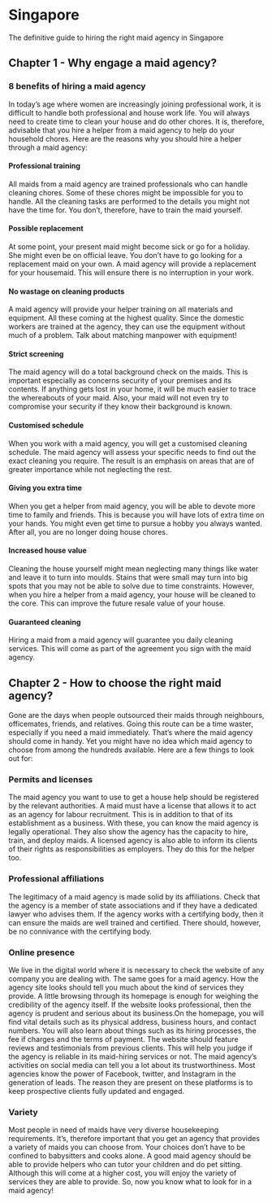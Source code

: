 # Singapore
The definitive guide to hiring the right maid agency in Singapore

## Chapter 1 - Why engage a maid agency?
### 8 benefits of hiring a maid agency
In today’s age where women are increasingly joining professional work, it is difficult to handle both professional and house work life. You will always need to create time to clean your house and do other chores. It is, therefore, advisable that you hire a helper from a maid agency to help do your household chores. Here are the reasons why you should hire a helper through a maid agency:
#### Professional training
All maids from a maid agency are trained professionals who can handle cleaning chores. Some of these chores might be impossible for you to handle. All the cleaning tasks are performed to the details you might not have the time for. You don’t, therefore, have to train the maid yourself.
#### Possible replacement
At some point, your present maid might become sick or go for a holiday. She might even be on official leave. You don’t have to go looking for a replacement maid on your own. A maid agency will provide a replacement for your housemaid. This will ensure there is no interruption in your work.
#### No wastage on cleaning products
A maid agency will provide your helper training on all materials and equipment. All these coming at the highest quality. Since the domestic workers are trained at the agency, they can use the equipment without much of a problem. Talk about matching manpower with equipment!
#### Strict screening
The maid agency will do a total background check on the maids. This is important especially as concerns security of your premises and its contents. If anything gets lost in your home, it will be much easier to trace the whereabouts of your maid. Also, your maid will not even try to compromise your security if they know their background is known.
#### Customised schedule
When you work with a maid agency, you will get a customised cleaning schedule. The maid agency will assess your specific needs to find out the exact cleaning you require. The result is an emphasis on areas that are of greater importance while not neglecting the rest.
#### Giving you extra time
When you get a helper from maid agency, you will be able to devote more time to family and friends. This is because you will have lots of extra time on your hands. You might even get time to pursue a hobby you always wanted. After all, you are no longer doing house chores.
#### Increased house value
Cleaning the house yourself might mean neglecting many things like water and leave it to turn into moulds. Stains that were small may turn into big spots that you may not be able to solve due to time constraints. However, when you hire a helper from a maid agency, your house will be cleaned to the core. This can improve the future resale value of your house.
#### Guaranteed cleaning
Hiring a maid from a maid agency will guarantee you daily cleaning services. This will come as part of the agreement you sign with the maid agency.

## Chapter 2 - How to choose the right maid agency?
Gone are the days when people outsourced their maids through neighbours, officemates, friends, and relatives. Going this route can be a time waster, especially if you need a maid immediately. That’s where the maid agency should come in handy. Yet you might have no idea which maid agency to choose from among the hundreds available. Here are a few things to look out for:
### Permits and licenses
The maid agency you want to use to get a house help should be registered by the relevant authorities. A maid must have a license that allows it to act as an agency for labour recruitment. This is in addition to that of its establishment as a business. With these, you can know the maid agency is legally operational. They also show the agency has the capacity to hire, train, and deploy maids. A licensed agency is also able to inform its clients of their rights as responsibilities as employers. They do this for the helper too.
### Professional affiliations
The legitimacy of a maid agency is made solid by its affiliations. Check that the agency is a member of state associations and if they have a dedicated lawyer who advises them. If the agency works with a certifying body, then it can ensure the maids are well trained and certified. There should, however, be no connivance with the certifying body.
### Online presence
We live in the digital world where it is necessary to check the website of any company you are dealing with. The same goes for a maid agency. How the agency site looks should tell you much about the kind of services they provide. A little browsing through its homepage is enough for weighing the credibility of the agency itself. If the website looks professional, then the agency is prudent and serious about its business.On the homepage, you will find vital details such as its physical address, business hours, and contact numbers. You will also learn about things such as its hiring processes, the fee if charges and the terms of payment. The website should feature reviews and testimonials from previous clients. This will help you judge if the agency is reliable in its maid-hiring services or not.
The maid agency’s activities on social media can tell you a lot about its trustworthiness. Most agencies know the power of Facebook, twitter, and Instagram in the generation of leads. The reason they are present on these platforms is to keep prospective clients fully updated and engaged.
### Variety
Most people in need of maids have very diverse housekeeping requirements. It’s, therefore important that you get an agency that provides a variety of maids you can choose from. Your choices don’t have to be confined to babysitters and cooks alone. A good maid agency should be able to provide helpers who can tutor your children and do pet sitting. Although this will come at a higher cost, you will enjoy the variety of services they are able to provide.
So, now you know what to look for in a maid agency!
